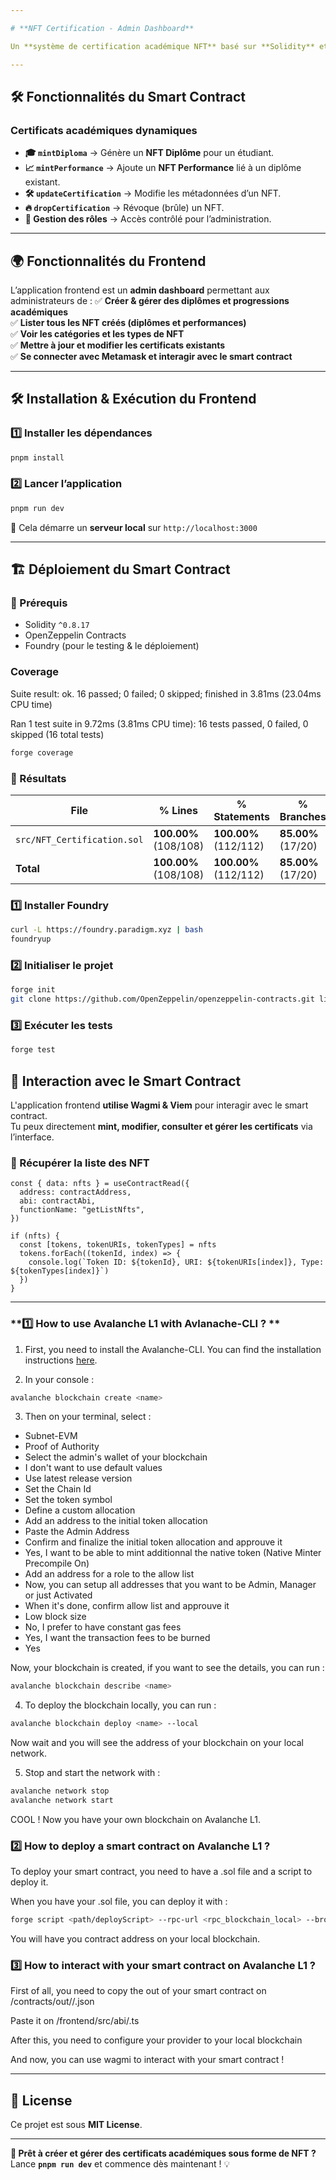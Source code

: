 ```yaml
---

# **NFT Certification - Admin Dashboard**

Un **système de certification académique NFT** basé sur **Solidity** et une **application frontend** permettant aux administrateurs de gérer les diplômes et les performances académiques.

---
```


## **🛠️ Fonctionnalités du Smart Contract**
### **Certificats académiques dynamiques**
- **🎓 `mintDiploma`** → Génère un **NFT Diplôme** pour un étudiant.
- **📈 `mintPerformance`** → Ajoute un **NFT Performance** lié à un diplôme existant.
- **🛠 `updateCertification`** → Modifie les métadonnées d’un NFT.
- **🔥 `dropCertification`** → Révoque (brûle) un NFT.
- **🔐 Gestion des rôles** → Accès contrôlé pour l’administration.

---

## **🌍 Fonctionnalités du Frontend**
L’application frontend est un **admin dashboard** permettant aux administrateurs de :
✅ **Créer & gérer des diplômes et progressions académiques**  
✅ **Lister tous les NFT créés (diplômes et performances)**  
✅ **Voir les catégories et les types de NFT**  
✅ **Mettre à jour et modifier les certificats existants**  
✅ **Se connecter avec Metamask et interagir avec le smart contract**  

---

## **🛠️ Installation & Exécution du Frontend**
### **1️⃣ Installer les dépendances**
```bash
pnpm install
```

### **2️⃣ Lancer l’application**
```bash
pnpm run dev
```
🔹 Cela démarre un **serveur local** sur `http://localhost:3000`

---

## **🏗 Déploiement du Smart Contract**
### **📌 Prérequis**
- Solidity `^0.8.17`
- OpenZeppelin Contracts
- Foundry (pour le testing & le déploiement)

### Coverage

Suite result: ok. 16 passed; 0 failed; 0 skipped; finished in 3.81ms (23.04ms CPU time)

Ran 1 test suite in 9.72ms (3.81ms CPU time): 16 tests passed, 0 failed, 0 skipped (16 total tests)

```bash
forge coverage
```

### **📌 Résultats**
| File                      | % Lines           | % Statements      | % Branches     | % Funcs         |
|---------------------------|-------------------|-------------------|----------------|-----------------|
| `src/NFT_Certification.sol` | **100.00%** (108/108) | **100.00%** (112/112) | **85.00%** (17/20) | **100.00%** (14/14) |
| **Total**                 | **100.00%** (108/108) | **100.00%** (112/112) | **85.00%** (17/20) | **100.00%** (14/14) |

### **1️⃣ Installer Foundry**
```bash
curl -L https://foundry.paradigm.xyz | bash
foundryup
```

### **2️⃣ Initialiser le projet**
```bash
forge init
git clone https://github.com/OpenZeppelin/openzeppelin-contracts.git lib/openzeppelin-contracts
```

### **3️⃣ Exécuter les tests**
```bash
forge test
```
## **🔗 Interaction avec le Smart Contract**
L'application frontend **utilise Wagmi & Viem** pour interagir avec le smart contract.  
Tu peux directement **mint, modifier, consulter et gérer les certificats** via l’interface.

### **📡 Récupérer la liste des NFT**
```tsx
const { data: nfts } = useContractRead({
  address: contractAddress,
  abi: contractAbi,
  functionName: "getListNfts",
})

if (nfts) {
  const [tokens, tokenURIs, tokenTypes] = nfts
  tokens.forEach((tokenId, index) => {
    console.log(`Token ID: ${tokenId}, URI: ${tokenURIs[index]}, Type: ${tokenTypes[index]}`)
  })
}
```

---

### **1️⃣ How to use Avalanche L1 with Avlanache-CLI ? **

1. First, you need to install the Avalanche-CLI. You can find the installation instructions [here](https://build.avax.network/docs/tooling/get-avalanche-cli).

2. In your console : 
```bash
avalanche blockchain create <name>
```

3. Then on your terminal, select : 
* Subnet-EVM
* Proof of Authority
* Select the admin's wallet of your blockchain
* I don't want to use default values
* Use latest release version
* Set the Chain Id
* Set the token symbol
* Define a custom allocation
* Add an address to the initial token allocation
* Paste the Admin Address
* Confirm and finalize the initial token allocation and approuve it
* Yes, I want to be able to mint additionnal the native token (Native Minter Precompile On)
* Add an address for a role to the allow list
* Now, you can setup all addresses that you want to be Admin, Manager or just Activated
* When it's done, confirm allow list and approuve it
* Low block size
* No, I prefer to have constant gas fees
* Yes, I want the transaction fees to be burned 
* Yes

Now, your blockchain is created, if you want to see the details, you can run : 
```bash
avalanche blockchain describe <name>
```

4. To deploy the blockchain locally, you can run : 
```bash
avalanche blockchain deploy <name> --local
```

Now wait and you will see the address of your blockchain on your local network. 

5. Stop and start the network with : 
```bash
avalanche network stop
avalanche network start
```

COOL ! Now you have your own blockchain on Avalanche L1.

### **2️⃣ How to deploy a smart contract on Avalanche L1 ?**

To deploy your smart contract, you need to have a .sol file and a script to deploy it.

When you have your .sol file, you can deploy it with : 
```bash
forge script <path/deployScript> --rpc-url <rpc_blockchain_local> --broadcast -vvvv
```

You will have you contract address on your local blockchain.

### **3️⃣ How to interact with your smart contract on Avalanche L1 ?**

First of all, you need to copy the out of your smart contract on /contracts/out/<ContractName>/<ContractName>.json

Paste it on /frontend/src/abi/<ContractName>.ts

After this, you need to configure your provider to your local blockchain

And now, you can use wagmi to interact with your smart contract !

---

## **📜 License**
Ce projet est sous **MIT License**.

---

**🚀 Prêt à créer et gérer des certificats académiques sous forme de NFT ?**  
Lance **`pnpm run dev`** et commence dès maintenant ! 💡
